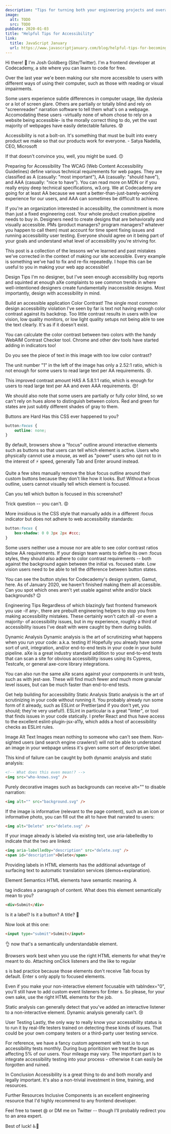 ```yaml
---
description: "Tips for turning both your engineering projects and overall organization into an accessibility machine."
image:
  alt: TODO
  src: TODO
pubDate: 2020-01-03
title: "Helpful Tips for Accessibility"
link:
  title: JavaScript January
  url: https://www.javascriptjanuary.com/blog/helpful-tips-for-becoming-accessible
---
```


Hi there! 👋 I'm Josh Goldberg (Site/Twitter). I'm a frontend developer at Codecademy, a site where you can learn to code for free.

Over the last year we'e been making our site more accessible to users with different ways of using their computer, such as those with reading or visual impairments.

Some users experience subtle differences in computer usage, like dyslexia or a lot of screen glare. Others are partially or totally blind and rely on "screenreader" narration software to tell them what's on a webpage. Accomodating these users -virtually none of whom chose to rely on a website being accessible- is the morally correct thing to do, yet the vast majority of webpages have easily detectable failures. 😰

Accessibility is not a bolt-on. It's something that must be built into every product we make so that our products work for everyone. - Satya Nadella, CEO, Microsoft

If that doesn't convince you, well, you might be sued. 🙃

Preparing for Accessibility
The WCAG (Web Content Accessibility Guidelines) define various technical requirements for web pages. They are classified as A (casually: "most important"), AA (casually: "should have"), and AAA (casually: "nice to have"). You can read more on MDN or if you really enjoy deep technical specifications, w3.org. We at Codecademy are going for at least AA because we want a better-than-just-barely-working experience for our users, and AAA can sometimes be difficult to achieve.

If you're an organization interested in accessibility, the commitment is more than just a fixed engineering cost. Your whole product creation pipeline needs to buy in. Designers need to create designs that are behaviorally and visually accessible. PMs (product managers? program managers? whatever you happen to call them) must account for time spent fixing issues and running accessibility user testing. Everyone should agree on it being part of your goals and understand what level of accessibility you're striving for.

This post is a collection of the lessons we've learned and past mistakes we've corrected in the context of making our site accessible. Every example is something we've had to fix and re-fix repeatedly. I hope this can be useful to you in making your web app accessible!

Design Tips
I'm no designer, but I've seen enough accessibility bug reports and squinted at enough aXe complaints to see common trends in where well-intentioned designers create fundamentally inaccessible designs. Most importantly, design with accessibility in mind.

Build an accessible application
Color Contrast!
The single most common design accessibility violation I've seen by far is text not having enough color contrast against its backdrop. Too little contrast results in users with low vision, low quality monitors, or low light quality setups not being able to see the text clearly. It's as if it doesn't exist.

You can calculate the color contrast between two colors with the handy WebAIM Contrast Checker tool. Chrome and other dev tools have started adding in indicators too!

Do you see the piece of text in this image with too low color contrast?

The unit number "1" in the left of the image has only a 2.52:1 ratio, which is not enough for some users to read large text per AA requirements. 😢.

This improved contrast amount HAS A 5.8.1:1 ratio, which is enough for users to read large text per AA and even AAA requirements. 😍!

We should also note that some users are partially or fully color blind, so we can't rely on hues alone to distinguish between colors. Red and green for states are just subtly different shades of gray to them.

Buttons are Hard
Has this CSS ever happened to you?

```css
button:focus {
	outline: none;
}
```

By default, browsers show a "focus" outline around interactive elements such as buttons so that users can tell which element is active. Users who physically cannot use a mouse, as well as "power" users who opt not to in the interest of ⚡ speed, generally Tab and Enter around instead.

Quite a few sites manually remove the blue focus outline around their custom buttons because they don't like how it looks. But! Without a focus outline, users cannot visually tell which element is focused.

Can you tell which button is focused in this screenshot?

Trick question -- you can't. 😡

More insidious is the CSS style that manually adds in a different :focus indicator but does not adhere to web accessibility standards:

```css
button:focus {
	box-shadow: 0 0 3px 2px #ccc;
}
```

Some users neither use a mouse nor are able to see color contrast ratios below AA requirements. If your design team wants to define its own :focus styles, they should also adhere to color contrast requirements -- both against the background again between the initial vs. focused state. Low vision users need to be able to tell the difference between button states.

You can see the button styles for Codecademy's design system, Gamut, here. As of January 2020, we haven't finished making them all accessible. Can you spot which ones aren't yet usable against white and/or black backgrounds? 😉

Engineering Tips
Regardless of which blazingly fast frontend framework you use -if any-, there are prebuilt engineering helpers to stop you from making accessibility mistakes. These certainly won't catch all -or even a majority- of accessibility issues, but in my experience, roughly a third of accessibility issues I've dealt with were caught by them during builds.

Dynamic Analysis
Dynamic analysis is the art of scrutinizing what happens when you run your code: a.k.a. testing it! Hopefully you already have some sort of unit, integration, and/or end-to-end tests in your code in your build pipeline. aXe is a great industry standard addition to your end-to-end tests that can scan a site for obvious accessibility issues using its Cypress, Testcafe, or general axe-core library integrations.

You can also run the same aXe scans against your components in unit tests, such as with jest-axe. These will find much fewer and much more granular level issues, but can be much faster than end-to-end tests.

Get help building for accessibility
Static Analysis
Static analysis is the art of scrutinizing in your code without running it. You probably already run some form of it already, such as ESLint or Prettier(and if you don't yet, you should; they're very useful!). ESLint in particular is a great "linter", or tool that finds issues in your code statically. I prefer React and thus have access to the excellent eslint-plugin-jsx-a11y, which adds a host of accessibility checks as ESLint rules.

Image Alt Text
Images mean nothing to someone who can't see them. Non-sighted users (and search engine crawlers!) will not be able to understand an image in your webpage unless it's given some sort of descriptive label.

This kind of failure can be caught by both dynamic analysis and static analysis:

```html
<!-- What does this even mean!? -->
<img src="who-knows.svg" />
```

Purely decorative images such as backgrounds can receive alt="" to disable narration:

```html
<img alt="" src="background.svg" />
```

If the image is informative (relevant to the page content), such as an icon or informative photo, you can fill out the alt to have that narrated to users:

```html
<img alt="Delete" src="delete.svg" />
```

If your image already is labeled via existing text, use aria-labelledby to indicate that the two are linked:

```html
<img aria-labelledby="description" src="delete.svg" />
<span id="description">Delete</span>
```

Providing labels in HTML elements has the additional advantage of surfacing text to automatic translation services (demos+explanation).

Element Semantics
HTML elements have semantic meaning. A <p> tag indicates a paragraph of content. What does this element semantically mean to you?

```html
<div>Submit</div>
```

Is it a label? Is it a button? A title? 🤷‍

Now look at this one:

```html
<input type="submit">Submit</input>
```

👌 now that's a semantically understandable element.

Browsers work best when you use the right HTML elements for what they're meant to do. Attaching onClick listeners and the like to regular <div>s is bad practice because those elements don't receive Tab focus by default. Enter s only apply to focused elements.

Even if you make your non-interactive element focusable with tabIndex="0", you'll still have to add custom event listeners for Enter s. So please, for your own sake, use the right HTML elements for the job.

Static analysis can generally detect that you've added an interactive listener to a non-interactive element. Dynamic analysis generally can't. 😢

User Testing
Lastly, the only way to really know your accessibility status is to run it by real-life testers trained on detecting these kinds of issues. That could be your own company testers or a third-party user testing service.

For reference, we have a fancy custom agreement with test.io to run accessibility tests monthly. During bug prioritizion we treat the bugs as affecting 5% of our users. Your mileage may vary. The important part is to integrate accessibility testing into your process - otherwise it can easily be forgotten and ruined.

In Conclusion
Accessibility is a great thing to do and both morally and legally important. It's also a non-trivial investment in time, training, and resources.

Further Resources
Inclusive Components is an excellent engineering resource that I'd highly recommend to any frontend developer.

Feel free to tweet @ or DM me on Twitter -- though I'll probably redirect you to an area expert.

Best of luck! ♿🙌
